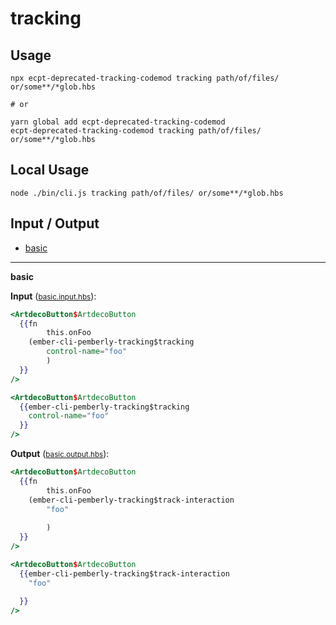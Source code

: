 # tracking


## Usage

```
npx ecpt-deprecated-tracking-codemod tracking path/of/files/ or/some**/*glob.hbs

# or

yarn global add ecpt-deprecated-tracking-codemod
ecpt-deprecated-tracking-codemod tracking path/of/files/ or/some**/*glob.hbs
```

## Local Usage
```
node ./bin/cli.js tracking path/of/files/ or/some**/*glob.hbs
```

## Input / Output

<!--FIXTURES_TOC_START-->
* [basic](#basic)
<!--FIXTURES_TOC_END-->

<!--FIXTURES_CONTENT_START-->
---
<a id="basic">**basic**</a>

**Input** (<small>[basic.input.hbs](transforms/tracking/__testfixtures__/basic.input.hbs)</small>):
```hbs
<ArtdecoButton$ArtdecoButton
  {{fn
		this.onFoo
    (ember-cli-pemberly-tracking$tracking
  		control-name="foo"
		)
  }}
/>

<ArtdecoButton$ArtdecoButton
  {{ember-cli-pemberly-tracking$tracking
    control-name="foo"
  }}
/>
```

**Output** (<small>[basic.output.hbs](transforms/tracking/__testfixtures__/basic.output.hbs)</small>):
```hbs
<ArtdecoButton$ArtdecoButton
  {{fn
		this.onFoo
    (ember-cli-pemberly-tracking$track-interaction
  		"foo"
  		
		)
  }}
/>

<ArtdecoButton$ArtdecoButton
  {{ember-cli-pemberly-tracking$track-interaction
    "foo"
    
  }}
/>
```
<!--FIXTURES_CONTENT_END-->
